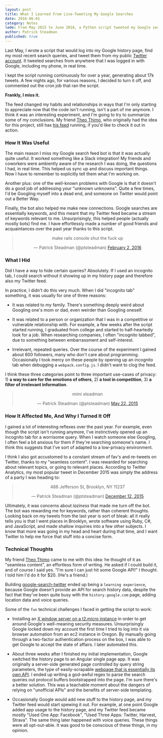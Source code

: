 ```yaml
---
layout: post
title: What I Learned From Live-Tweeting My Google Searches
date: 2016-06-01
category: Notes
lede: From May 2015 to June 2016, a Python script tweeted my Google search queries in real time.  Here's what I learned.
author: Patrick Steadman
published: true
---
```


Last May, I wrote a script that would log into my Google history page, find my
most recent search queries, and tweet them from my public [Twitter
account](https://twitter.com/ptsteadman).  It tweeted searches from anywhere
that I was logged in with Google, including my phone, in real time.

I kept the script running continuously for over a year, generating about 17k
tweets.  A few nights ago, for various reasons, I decided to turn it off, and
commented out the cron job that ran the script.

__Frankly, I miss it.__

The feed changed my habits and relationships in ways that I'm only starting to
appreciate now that the code isn't running, isn't a part of me anymore.  I think
it was an interesting experiment, and I'm going to try to summarize some of my
conclusions.  My friend [Theo Thimo](https://twitter.com/theoooeooo), who
originally had the idea for this project, still has [his
feed](https://twitter.com/theo_search) running, if you'd like to check it out in
action.

### How It Was Useful

The main reason I miss my Google search feed bot is that it was actually quite
useful.  It worked something like a Slack integration!  My friends and coworkers
were ambiently aware of the research I was doing, the questions I had, in real
time.  This helped us sync up and discuss important things.  Now I have to
remember to explicitly tell them what I'm working on. 

Another plus: one of the well-known problems with Google is that it doesn't do a
good job of addressing your "unknown unknowns".  Quite a few times, I'd be
Googling myself into a dead end, and someone on Twitter would point out a Better
Way.

Finally, the bot also helped me make new connections.  Google searches are
essentially keywords, and this meant that my Twitter feed became a stream of
keywords relevant to me.  Unsurprisingly, this helped people (actually mostly
bots) find me.  I have effortlessly made a number of good friends and
acquaintances over the past year thanks to this script.

<center>
  <blockquote class="twitter-tweet" data-lang="en"><p lang="en" dir="ltr">make rails console shut the fuck up</p>&mdash; Patrick Steadman (@ptsteadman) <a href="https://twitter.com/ptsteadman/status/694337783565922304">February 2, 2016</a></blockquote>
</center>

### What I Hid

Did I have a way to hide certain queries?  Absolutely.  If I used an incognito
tab, I could search without it showing up in my history page and therefore also
my Twitter feed.

In practice, I didn't do this very much.  When I did "incognito tab" something,
it was usually for one of three reasons:

- It was related to my family.  There's something deeply weird about Googling
  one's mom or dad, even weirder than Googling oneself. 
  
- It was related to a person or organization that I was in a competitive or
  vulnerable relationship with.  For example, a few weeks after the script
  started running, I graduated from college and started to half-heartedly look
  for a job.  When researching companies, I often "incognito tabbed", due to
  something between embarrassment and self-interest.  

- Irrelevant, repeated queries.  Over the course of the experiment I gained
  about 600 followers, many who don't care about programming.  Occasionally I
  took mercy on these people by opening up an incognito tab when debugging a
  `webpack.config.js`.  I didn't want to clog the feed.

I think these three categories point to three important use-cases of privacy: 1)
__a way to care for the emotions of others__, 2) __a tool in competition__, 3)
__a filter of irrelevant information__.

<center>
  <blockquote class="twitter-tweet" data-lang="en"><p lang="ht" dir="ltr">mimi
  steadman</p>&mdash; Patrick Steadman (@ptsteadman) <a
  href="https://twitter.com/ptsteadman/status/601572021328216064">May 22,
  2015</a></blockquote>
</center>

### How It Affected Me, And Why I Turned It Off

I gained a lot of interesting reflexes over the past year.  For example, even
though the script isn't running anymore, I've instinctively opened up an
incognito tab for a worrisome query.  When I watch someone else Googling, I
often feel a bit anxious for them if they're searching someone's name.  I think
this suggests that I've sort of adapted to a low-privacy environment.

I think I also got accustomed to a constant stream of fav's and re-tweets on
Twitter, thanks to my "seamless content".  I was rewarded for searching about
relevant topics, or going to relevant places.  According to Twitter Analytics,
my most popular tweet in December 2015 was simply the address of a party I was
heading to:

<center>
  <blockquote class="twitter-tweet" data-lang="en"><p lang="en" dir="ltr">488 Jefferson St, Brooklyn, NY 11237</p>&mdash; Patrick Steadman (@ptsteadman) <a href="https://twitter.com/ptsteadman/status/675804340498464769">December 12, 2015</a></blockquote>
  <script async src="//platform.twitter.com/widgets.js" charset="utf-8"></script>
</center>

Ultimately, it was concerns about _laziness_ that made me turn off the bot.  The
bot was rewarding me for keywords, rather than coherent thoughts.  Looking back
on my tweets from the last year is sort of bleak: all it really tells you is
that I went places in Brooklyn, wrote software using Ruby, C#, and JavaScript,
and made shallow inquiries into a few other subjects.  I know that more was
going in my head and heart during that time, and I want Twitter to help me force
that stuff into a concise form.

### Technical Thoughts

My friend [Theo Thimo](https://twitter.com/theoooeooo) came to me with this
idea: he thought of it as "seamless content", an effortless form of writing.  He
asked if I could build it, and of course I said yes.  "I'm sure I can just hit
some Google API!" I thought.  I told him I'd do it for $20.  (He's a friend.)

Building
[google-search-twitter](https://github.com/ptsteadman/google-search-history)
ended up being a `learning experience`, because Google doesn't provide an API
for search history data, despite the fact that they've been quite busy with the
`history.google.com` page, adding location data and voice queries.

Some of the `fun` technical challenges I faced in getting the script to work:

- Installing an [X window server on a t2.micro
  instance](https://www.youtube.com/watch?v=ZNTJWs0U-1s) in order to get around
  Google's well-meaning security measures.  Unsurprisingly Google locked down my
  account the first time I tried to log into it via browser automation from an
  ec2 instance in Oregon.  By manually going through a two-factor authentication
  process on the box, I was able to get Google to accept the state of affairs.
  I later automated this.

- About three weeks after I finished my initial implementation, Google switched
  the history page to an Angular single page app.  It was originally a
  server-side generated page controlled by query string parameters, the type
  of easily-scrapable [webpage that is essentially its own API](https://xkcd.com/1481/). 
  I ended up writing a god-awful regex to parse the search queries out 
  protocol buffers bootstrapped into the page.  I'm sure there's a
  better solution.  This was a teachable moment about the dangers of relying on
  "unofficial APIs" and the benefits of server-side templating.

- Occasionally Google would add new stuff to the history page, and my Twitter
  feed would start spewing it out.  For example, at one point Google added app
  usage to the history page, and my Twitter feed became mostly "Used One App:
  Facebook", "Used Three Apps: Twitter, Harvest, Strava".  The same thing later
  happened with voice queries.  These things were all opt-out-able.  It was good
  to be conscious of these things, in my opinion.
